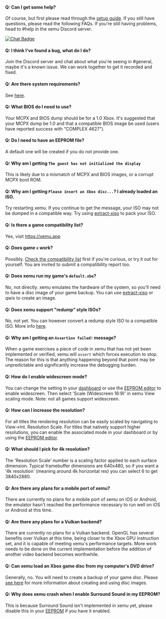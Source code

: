 #### Q: Can I get some help?
Of course, but first please read through the [setup guide](download.md). If you still have questions, please read the following FAQs. If you're still having problems, head to #help in the xemu Discord server.

[![Chat Badge](https://img.shields.io/badge/Chat-xemu%20Discord%20Server-7289DA?logo=Discord&logoColor=white)](https://discord.gg/ayyjsuM)

#### Q: I think I've found a bug, what do I do?
Join the Discord server and chat about what you're seeing in #general, maybe it's a known issue. We can work together to get it recorded and fixed.

#### Q: Are there system requirements?
See [here](about.md#system-requirements).

#### Q: What BIOS do I need to use?
Your MCPX and BIOS dump should be for a 1.0 Xbox. It's suggested that your MCPX dump be 1.0 and that a compatible BIOS image be used (users have reported success with "COMPLEX 4627").

#### Q: Do I need to have an EEPROM file?
A default one will be created if you do not provide one.

#### Q: Why am I getting `The guest has not initialized the display`
This is likely due to a mismatch of MCPX and BIOS images, or a corrupt MCPX boot ROM.

#### Q: Why am I getting `Please insert an Xbox disc...`? I already loaded an ISO.
Try restarting xemu. If you continue to get the message, your ISO may not be dumped in a compatible way. Try using [extract-xiso](https://github.com/xboxdev/extract-xiso) to pack your ISO.

#### Q: Is there a game compatibility list?
Yes, visit https://xemu.app

#### Q: Does game `x`  work?
Possibly. [Check the compatibility list](https://xemu.app) first if you're curious, or try it out for yourself. You are invited to submit a compatibility report too.

#### Q: Does xemu run my game's `default.xbe`?
No, not directly. xemu emulates the hardware of the system, so you'll need to have a disc image of your game backup. You can use [extract-xiso](https://github.com/xboxdev/extract-xiso) or qwix to create an image.

#### Q: Does xemu support "redump" style ISOs?
No, not yet. You can however convert a redump style ISO to a compatible ISO. More info [here](<https://xemu.app/docs/disc-images/#about-redump-isos>).

#### Q: Why am I getting an `Assertion failed!` message?
When a game exercises a piece of code in xemu that has not yet been implemented or verified, xemu will `assert`  which forces execution to stop. The reason for this is that anything happening beyond that point may be unpredictable and significantly increase the debugging burden.

#### Q: How do I enable widescreen mode?
You can change the setting in your [dashboard](dashboard.md) or use the [EEPROM editor](eeprom.md) to enable widescreen. Then select 'Scale (Widescreen 16:9)' in xemu View scaling mode. Note: not all games support widescreen.

#### Q: How can I increase the resolution?
For all titles the rendering resolution can be easily scaled by navigating to View&rarr;Int. Resolution Scale. For titles that natively support higher resolutions, you can enable the associated mode in your dashboard or by using the [EEPROM editor](eeprom.md).

#### Q: What should I pick for 4k resolution?
The 'Resolution Scale' number is a scaling factor applied to each surface dimension. Typical framebuffer dimensions are 640x480, so if you want a '4k resolution' (meaning around 4k horizontal res) you can select 6 to get 3840x2880.

#### Q: Are there any plans for a mobile port of xemu?
There are currently no plans for a mobile port of xemu on iOS or Android, the emulator hasn't reached the performance necessary to run well on iOS or Android at this time.

#### Q: Are there any plans for a Vulkan backend?
There are currently no plans for a Vulkan backend. OpenGL has several benefits over Vulkan at this time, being closer to the Xbox GPU instruction set, and it is capable of meeting xemu's performance targets. More work needs to be done on the current implementation before the addition of another video backend becomes worthwhile.

#### Q: Can xemu load an Xbox game disc from my computer's DVD drive?
Generally, no. You will need to create a backup of your game disc. Please [see here](disc-images.md) for more information about creating and using disc images.

#### Q: Why does xemu crash when I enable Surround Sound in my EEPROM?
This is because Surround Sound isn't implemented in xemu yet, please disable this in your [EEPROM](eeprom.md) if you have it enabled.

